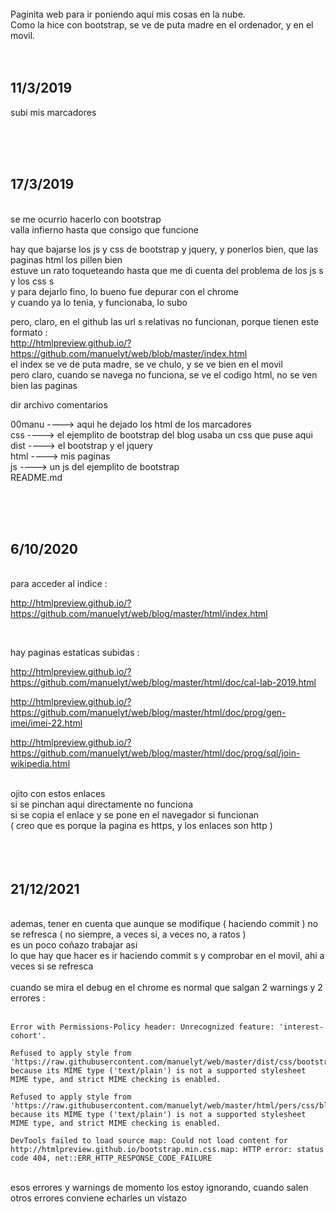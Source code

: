 
<br>
Paginita web para ir poniendo aqui mis cosas en la nube.
<br>
Como la hice con bootstrap, se ve de puta madre en el ordenador, y en el movil.
<br>
<br>
<br>

## 11/3/2019 
 
subi mis marcadores
 
  
<br>
<br>
<br>

## 17/3/2019 
 <br>
se me ocurrio hacerlo con bootstrap<br>
valla infierno hasta que consigo que funcione<br>
 
hay que bajarse los js y css de bootstrap y jquery, y ponerlos bien, que las paginas html los pillen bien<br>
estuve un rato toqueteando hasta que me di cuenta del problema de los js s y los css s<br>
y para dejarlo fino, lo bueno fue depurar con el chrome<br>
y cuando ya lo tenia, y funcionaba, lo subo<br>
 
pero, claro, en el github las url s relativas no funcionan, porque tienen este formato :<br>
http://htmlpreview.github.io/?https://github.com/manuelyt/web/blob/master/index.html<br>
el index se ve de puta madre, se ve chulo, y se ve bien en el movil<br>
pero claro, cuando se navega no funciona, se ve el codigo html, no se ven bien las paginas<br>
 
dir       archivo           comentarios
 
00manu                ----> aqui he dejado los html de los marcadores<br>
css                   ----> el ejemplito de bootstrap del blog usaba un css que puse aqui<br>
dist                  ----> el bootstrap y el jquery<br>
html                  ----> mis paginas<br>
js                    ----> un js del ejemplito de bootstrap<br>
         README.md
 
  
<br>
<br>
<br>

## 6/10/2020 
<br>
para acceder al indice :
 
http://htmlpreview.github.io/?https://github.com/manuelyt/web/blog/master/html/index.html
 
  <br>
 
hay paginas estaticas subidas :
 
http://htmlpreview.github.io/?https://github.com/manuelyt/web/blog/master/html/doc/cal-lab-2019.html
 
http://htmlpreview.github.io/?https://github.com/manuelyt/web/blog/master/html/doc/prog/gen-imei/imei-22.html
 
http://htmlpreview.github.io/?https://github.com/manuelyt/web/blog/master/html/doc/prog/sql/join-wikipedia.html
 
 
<br>
ojito con estos enlaces
<br>
si se pinchan aqui directamente no funciona
<br>
si se copia el enlace y se pone en el navegador si funcionan
<br>
( creo que es porque la pagina es https, y los enlaces son http )
<br>


<br>
<br>
<br>

## 21/12/2021 

<br>
ademas, tener en cuenta que aunque se modifique ( haciendo commit ) no se refresca ( no siempre, a veces si, a veces no, a ratos )
<br>
es un poco coñazo trabajar asi
<br>
lo que hay que hacer es ir haciendo commit s y comprobar en el movil, ahi a veces si se refresca 

<br>
<br>
cuando se mira el debug en el chrome es normal que salgan 2 warnings y 2 errores  :
<br>
<br>

```
Error with Permissions-Policy header: Unrecognized feature: 'interest-cohort'.

Refused to apply style from 'https://raw.githubusercontent.com/manuelyt/web/master/dist/css/bootstrap.min.css' because its MIME type ('text/plain') is not a supported stylesheet MIME type, and strict MIME checking is enabled.

Refused to apply style from 'https://raw.githubusercontent.com/manuelyt/web/master/html/pers/css/blog.css' because its MIME type ('text/plain') is not a supported stylesheet MIME type, and strict MIME checking is enabled.

DevTools failed to load source map: Could not load content for http://htmlpreview.github.io/bootstrap.min.css.map: HTTP error: status code 404, net::ERR_HTTP_RESPONSE_CODE_FAILURE
```

<br>
esos errores y warnings de momento los estoy ignorando, cuando salen otros errores conviene echarles un vistazo
<br>

